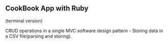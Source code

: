CookBook App with Ruby
----------------------
(terminal version)

CRUD operations in a single MVC software design pattern - Storing data in a CSV file(parsing and storing).
